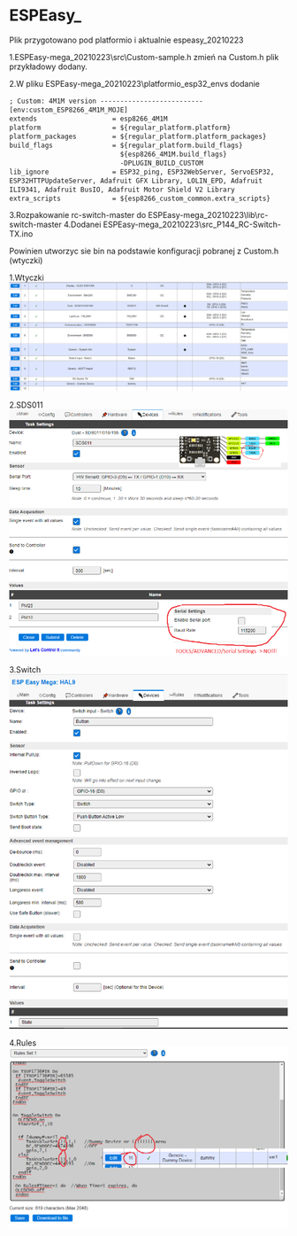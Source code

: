 # ESPEasy_

Plik przygotowano pod platformio i aktualnie espeasy_20210223

1.ESPEasy-mega_20210223\src\Custom-sample.h zmień na Custom.h plik przykładowy dodany.

2.W pliku ESPEasy-mega_20210223\platformio_esp32_envs dodanie
```
; Custom: 4M1M version --------------------------
[env:custom_ESP8266_4M1M_MOJE]
extends                   = esp8266_4M1M
platform                  = ${regular_platform.platform}
platform_packages         = ${regular_platform.platform_packages}
build_flags               = ${regular_platform.build_flags}
                            ${esp8266_4M1M.build_flags}                             
                            -DPLUGIN_BUILD_CUSTOM                            
lib_ignore                = ESP32_ping, ESP32WebServer, ServoESP32, ESP32HTTPUpdateServer, Adafruit GFX Library, LOLIN_EPD, Adafruit ILI9341, Adafruit BusIO, Adafruit Motor Shield V2 Library
extra_scripts             = ${esp8266_custom_common.extra_scripts}
```

3.Rozpakowanie rc-switch-master do ESPEasy-mega_20210223\lib\rc-switch-master
4.Dodanei ESPEasy-mega_20210223\src\_P144_RC-Switch-TX.ino

Powinien utworzyc sie bin na podstawie konfiguracji pobranej z Custom.h (wtyczki)


1.Wtyczki
![ESP_Pulings](./image/ESp.PNG)

2.SDS011
![SDS](./image/SDS.PNG)

3.Switch
![Switch](./image/Switch.PNG)

4.Rules
![Rules](./image/R1.PNG)


